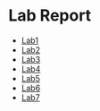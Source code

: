 Lab Report
============
- [Lab1](https://github.com/TiffanyChou21/ucore_os_lab/blob/master/labcodes/lab1/1712991_周辰霏_OS-Lab1.pdf)
- [Lab2](https://github.com/TiffanyChou21/ucore_os_lab/blob/master/labcodes/lab2/1712991_周辰霏_OS-Lab2.pdf)
- [Lab3](https://github.com/TiffanyChou21/ucore_os_lab/blob/master/labcodes/lab3/1712991_周辰霏_OS-Lab3.pdf)
- [Lab4](https://github.com/TiffanyChou21/ucore_os_lab/blob/master/labcodes/lab4/1712991_周辰霏_OS-Lab4.pdf)
- [Lab5](https://github.com/TiffanyChou21/ucore_os_lab/blob/master/labcodes/lab5/1712991_周辰霏_OS-Lab5.pdf)
- [Lab6](https://github.com/TiffanyChou21/ucore_os_lab/blob/master/labcodes/lab6/1712991_周辰霏_OS-Lab6.pdf)
- [Lab7](https://github.com/TiffanyChou21/ucore_os_lab/blob/master/labcodes/lab7/1712991_周辰霏_OS-Lab7.pdf)

